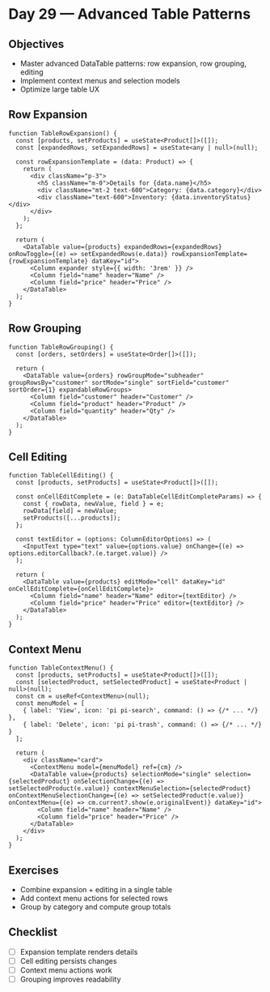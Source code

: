 # Day 29 — Advanced Table Patterns

## Objectives
- Master advanced DataTable patterns: row expansion, row grouping, editing
- Implement context menus and selection models
- Optimize large table UX

## Row Expansion
```tsx
function TableRowExpansion() {
  const [products, setProducts] = useState<Product[]>([]);
  const [expandedRows, setExpandedRows] = useState<any | null>(null);

  const rowExpansionTemplate = (data: Product) => {
    return (
      <div className="p-3">
        <h5 className="m-0">Details for {data.name}</h5>
        <div className="mt-2 text-600">Category: {data.category}</div>
        <div className="text-600">Inventory: {data.inventoryStatus}</div>
      </div>
    );
  };

  return (
    <DataTable value={products} expandedRows={expandedRows} onRowToggle={(e) => setExpandedRows(e.data)} rowExpansionTemplate={rowExpansionTemplate} dataKey="id">
      <Column expander style={{ width: '3rem' }} />
      <Column field="name" header="Name" />
      <Column field="price" header="Price" />
    </DataTable>
  );
}
```

## Row Grouping
```tsx
function TableRowGrouping() {
  const [orders, setOrders] = useState<Order[]>([]);

  return (
    <DataTable value={orders} rowGroupMode="subheader" groupRowsBy="customer" sortMode="single" sortField="customer" sortOrder={1} expandableRowGroups>
      <Column field="customer" header="Customer" />
      <Column field="product" header="Product" />
      <Column field="quantity" header="Qty" />
    </DataTable>
  );
}
```

## Cell Editing
```tsx
function TableCellEditing() {
  const [products, setProducts] = useState<Product[]>([]);

  const onCellEditComplete = (e: DataTableCellEditCompleteParams) => {
    const { rowData, newValue, field } = e;
    rowData[field] = newValue;
    setProducts([...products]);
  };

  const textEditor = (options: ColumnEditorOptions) => (
    <InputText type="text" value={options.value} onChange={(e) => options.editorCallback?.(e.target.value)} />
  );

  return (
    <DataTable value={products} editMode="cell" dataKey="id" onCellEditComplete={onCellEditComplete}>
      <Column field="name" header="Name" editor={textEditor} />
      <Column field="price" header="Price" editor={textEditor} />
    </DataTable>
  );
}
```

## Context Menu
```tsx
function TableContextMenu() {
  const [products, setProducts] = useState<Product[]>([]);
  const [selectedProduct, setSelectedProduct] = useState<Product | null>(null);
  const cm = useRef<ContextMenu>(null);
  const menuModel = [
    { label: 'View', icon: 'pi pi-search', command: () => {/* ... */} },
    { label: 'Delete', icon: 'pi pi-trash', command: () => {/* ... */} }
  ];

  return (
    <div className="card">
      <ContextMenu model={menuModel} ref={cm} />
      <DataTable value={products} selectionMode="single" selection={selectedProduct} onSelectionChange={(e) => setSelectedProduct(e.value)} contextMenuSelection={selectedProduct} onContextMenuSelectionChange={(e) => setSelectedProduct(e.value)} onContextMenu={(e) => cm.current?.show(e.originalEvent)} dataKey="id">
        <Column field="name" header="Name" />
        <Column field="price" header="Price" />
      </DataTable>
    </div>
  );
}
```

## Exercises
- Combine expansion + editing in a single table
- Add context menu actions for selected rows
- Group by category and compute group totals

## Checklist
- [ ] Expansion template renders details
- [ ] Cell editing persists changes
- [ ] Context menu actions work
- [ ] Grouping improves readability